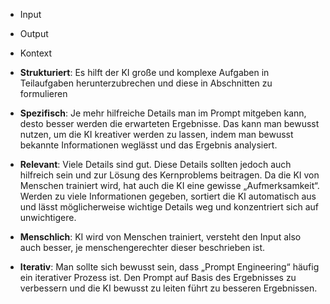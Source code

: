 - Input
- Output
- Kontext

- **Strukturiert**: Es hilft der KI große und komplexe Aufgaben in Teilaufgaben herunterzubrechen und diese in Abschnitten zu formulieren
- **Spezifisch**: Je mehr hilfreiche Details man im Prompt mitgeben kann, desto besser werden die erwarteten Ergebnisse. Das kann man bewusst nutzen, um die KI kreativer werden zu lassen, indem man bewusst bekannte Informationen weglässt und das Ergebnis analysiert.
- **Relevant**: Viele Details sind gut. Diese Details sollten jedoch auch hilfreich sein und zur Lösung des Kernproblems beitragen. Da die KI von Menschen trainiert wird, hat auch die KI eine gewisse „Aufmerksamkeit“. Werden zu viele Informationen gegeben, sortiert die KI automatisch aus und lässt möglicherweise wichtige Details weg und konzentriert sich auf unwichtigere.
- **Menschlich**: KI wird von Menschen trainiert, versteht den Input also auch besser, je menschengerechter dieser beschrieben ist.
- **Iterativ**: Man sollte sich bewusst sein, dass „Prompt Engineering“ häufig ein iterativer Prozess ist. Den Prompt auf Basis des Ergebnisses zu verbessern und die KI bewusst zu leiten führt zu besseren Ergebnissen.